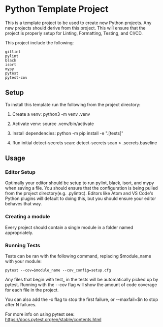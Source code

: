 # Python Template Project

This is a template project to be used to create new Python projects. Any new projects should derive from this project. This will ensure that the project is properly setup for Linting, Formatting, Testing, and CI/CD.

This project include the following:

    gitlint
    pylint
    black
    isort
    mypy
    pytest
    pytest-cov

## Setup

To install this template run the following from the project directory:

1. Create a venv:
        python3 -m venv .venv

2. Activate venv:
        source .venv/bin/activate

3. Install dependencies:
        python -m pip install -e ".[tests]"

4. Run initial detect-secrets scan:
        detect-secrets scan > .secrets.baseline

## Usage

### Editor Setup

Optimally your editor should be setup to run pylint, black, isort, and mypy when saving a file. You should ensure that the configuration is being pulled from the project directory(e.g. .pylintrc). Editors like Atom and VS Code's Python plugins will default to doing this, but you should ensure your editor behaves that way.

### Creating a module

Every project should contain a single module in a folder named appropriately.

### Running Tests

Tests can be ran with the following command, replacing $module_name with your module:

    pytest --cov=$module_name --cov_config=setup.cfg

Any files that begin with test_ in the tests will be automatically picked up by pytest. Running with the --cov flag will show the amount of code coverage for each file in the project.

You can also add the -x flag to stop the first failure, or --maxfail=$n to stop after N failures.

For more info on using pytest see: https://docs.pytest.org/en/stable/contents.html